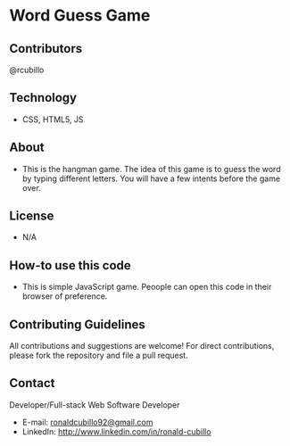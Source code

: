 # Word Guess Game

## Contributors

@rcubillo

## Technology

-	CSS, HTML5, JS

## About

- This is the hangman game. The idea of this game is to guess the word by typing different letters. You will have a few intents before the game over. 

## License

-	N/A

## How-to use this code

- This is simple JavaScript game. Peoople can open this code in their browser of preference.

## Contributing Guidelines

All contributions and suggestions are welcome! For direct contributions, please fork the repository and file a pull request.

## Contact

Developer/Full-stack Web Software Developer
 
- E-mail: ronaldcubillo92@gmail.com
- LinkedIn:  http://www.linkedin.com/in/ronald-cubillo
